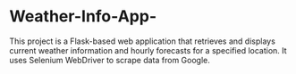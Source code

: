 # Weather-Info-App-
This project is a Flask-based web application that retrieves and displays current weather information and hourly forecasts for a specified location. It uses Selenium WebDriver to scrape data from Google.
